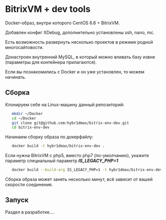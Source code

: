 # BitrixVM + dev tools

Docker-образ, внутри которого CentOS 6.6 + BitrixVM.

Добавлен конфиг XDebug, дополнительно установлены ssh, nano, mc.

Есть возможность развернуть несколько проектов в режиме родной многосайтовости.

Донастроен внутренний MySQL, в который можно вливать базу извне (параметры для контейнера прилагаются).

Если вы познакомились с Docker и он уже установлен, то можем начинать.

## Сборка

Клонируем себе на Linux-машину данный репозиторий:


```bash
   mkdir ~/Docker
   cd ~/Docker
   git clone git@github.com:hybr1dmax/bitrix-env-dev.git
   cd bitrix-env-dev
```

Начинаем сборку образа по докерфайлу:

```bash
   docker build -t hybr1dmax/bitrix-env-dev . 
```

Если нужна BitrixVM с php5, вместо php7 (по-умолчанию), укажите параметр специальный параметр **_IS_LEGACY_PHP=1_**

```bash
   docker build --build-arg IS_LEGACY_PHP=1 -t hybr1dmax/bitrix-env-dev:php5 .
```

Сборка образа может занять несколько минут, всё зависит от вашей скорости соединения.

## Запуск

Раздел в разработке....